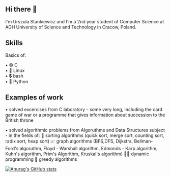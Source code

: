## Hi there 👋

I'm Urszula Stankiewicz and I'm a 2nd year student of Computer Science at AGH University of Science and Technology in Cracow, Poland.


## Skills

Basics of:
  
•  ©️  C\
•  🐧  Linux\
•  💲  bash \
•  🐍  Python

## Examples of work

• solved excercises from C laboratory 
    - some very long, including the card game of war or a programme that gives information about succession to the British throne
    
• solved algorithmic problems from Algoruthms and Data Structures subject - in the fields of:
    🍡  sorting algorithms (quick sort, merge sort, counting sort, radix sort, heap sort)
    📈  graph algorithms (BFS,DFS, Dijkstra, Bellman-Ford's algoruthm, Floyd - Warshall algorithm, Edmonds - Karp algorithm, Kuhn's algorithm, Prim's Algorithm, Kruskal's algorithm)
    🏃‍♂️  dynamic programming
    🤑  greedy algorithms



[![Anurag's GitHub stats](https://github-readme-stats.vercel.app/api?username=ustankie)](https://github.com/anuraghazra/github-readme-stats)


